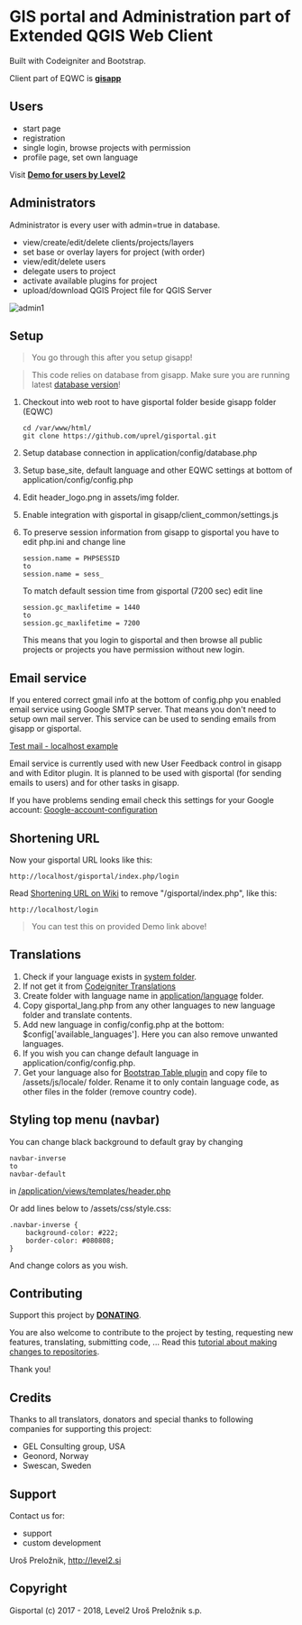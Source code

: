 GIS portal and Administration part of Extended QGIS Web Client
=================================================================
Built with Codeigniter and Bootstrap.

Client part of EQWC is [**gisapp**](https://github.com/uprel/gisapp)

## Users

- start page
- registration
- single login, browse projects with permission
- profile page, set own language

Visit **<a target="_blank" href="http://test.level2.si">Demo for users by Level2</a>**

## Administrators

Administrator is every user with admin=true in database.

- view/create/edit/delete clients/projects/layers
- set base or overlay layers for project (with order)
- view/edit/delete users
- delegate users to project
- activate available plugins for project
- upload/download QGIS Project file for QGIS Server

![admin1](https://github.com/uprel/gisportal/wiki/images/admin_projects_view1.png)

## Setup

> You go through this after you setup gisapp!

> This code relies on database from gisapp. Make sure you are running latest [database version](https://github.com/uprel/gisapp/wiki/3.-Managing-Database#upgrading)!

1. Checkout into web root to have gisportal folder beside gisapp folder (EQWC)

	```
	cd /var/www/html/
	git clone https://github.com/uprel/gisportal.git
	```
	
1. Setup database connection in application/config/database.php
1. Setup base_site, default language and other EQWC settings at bottom of application/config/config.php
1. Edit header_logo.png in assets/img folder.
1. Enable integration with gisportal in gisapp/client_common/settings.js
1. To preserve session information from gisapp to gisportal you have to edit php.ini and change line

    ```
    session.name = PHPSESSID
    to
    session.name = sess_
    ```

    To match default session time from gisportal (7200 sec) edit line
    
    ```
    session.gc_maxlifetime = 1440
    to
    session.gc_maxlifetime = 7200
    ```
    
    This means that you login to gisportal and then browse all public projects or projects you have permission without
    new login.

## Email service
If you entered correct gmail info at the bottom of config.php you enabled email service using Google SMTP server. That means you don't need to setup own mail server. This service can be used to sending emails from gisapp or gisportal.

[Test mail - localhost example](http://localhost/gisportal/index.php/mail/test)

Email service is currently used with new User Feedback control in gisapp and with Editor plugin.
It is planned to be used with gisportal (for sending emails to users) and for other tasks in gisapp.

If you have problems sending email check this settings for your Google account: [Google-account-configuration](../../wiki/Google-account-configuration)

## Shortening URL
Now your gisportal URL looks like this:

```http://localhost/gisportal/index.php/login```

Read [Shortening URL on Wiki](https://github.com/uprel/gisportal/wiki/Shortening-URL) to remove "/gisportal/index.php", like this:

```http://localhost/login```

> You can test this on provided Demo link above!

## Translations

1. Check if your language exists in [system folder](https://github.com/uprel/gisportal/tree/master/system/language). 
1. If not get it from [Codeigniter Translations](https://github.com/bcit-ci/codeigniter3-translations)
1. Create folder with language name in [application/language](https://github.com/uprel/gisportal/tree/master/application/language) folder.
1. Copy gisportal_lang.php from any other languages to new language folder and translate contents.
1. Add new language in config/config.php at the bottom: $config['available_languages']. Here you can also remove unwanted languages.
1. If you wish you can change default language in application/config/config.php.
1. Get your language also for [Bootstrap Table plugin](https://github.com/wenzhixin/bootstrap-table/tree/develop/src/locale) and copy file to /assets/js/locale/ folder. Rename it to only contain language code, as other files in the folder (remove country code).

## Styling top menu (navbar)

You can change black background to default gray by changing 

```
navbar-inverse
to
navbar-default
```
in [/application/views/templates/header.php](https://github.com/uprel/gisportal/blob/9a657cf05c7fb6d6b9b6d38f561143656804eb57/application/views/templates/header.php#L26)

Or add lines below to /assets/css/style.css:

```
.navbar-inverse {
    background-color: #222;
    border-color: #080808;
}
```
And change colors as you wish.

## Contributing

Support this project by [**DONATING**](http://level2.si/product/donation-extended-qgis-web-client/).

You are also welcome to contribute to the project by testing, requesting new features, translating, submitting code, ...
Read this [tutorial about making changes to repositories](https://help.github.com/articles/fork-a-repo/).

Thank you!

## Credits

Thanks to all translators, donators and special thanks to following companies for supporting this project:
* GEL Consulting group, USA
* Geonord, Norway
* Swescan, Sweden

## Support

Contact us for:
* support
* custom development

Uroš Preložnik, http://level2.si

## Copyright

Gisportal (c) 2017 - 2018, Level2 Uroš Preložnik s.p. 
